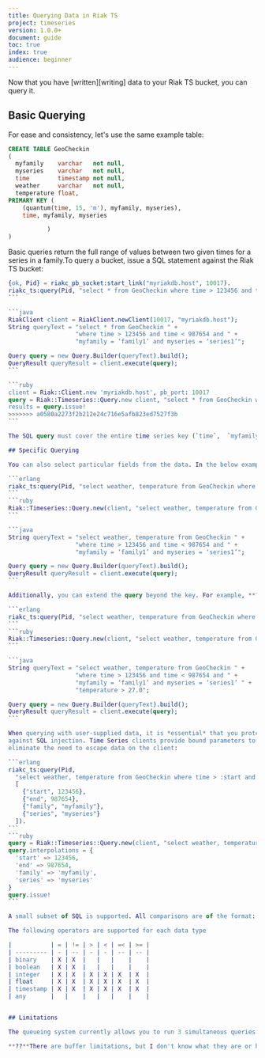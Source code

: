 ```yaml
---
title: Querying Data in Riak TS
project: timeseries
version: 1.0.0+
document: guide
toc: true
index: true
audience: beginner
---
```


Now that you have [written][writing] data to your Riak TS bucket, you can query it.

## Basic Querying

For ease and consistency, let's use the same example table:

```sql
CREATE TABLE GeoCheckin
(
  myfamily    varchar   not null,
  myseries    varchar   not null,
  time        timestamp not null,
  weather     varchar   not null,
  temperature float,
PRIMARY KEY (
    (quantum(time, 15, 'm'), myfamily, myseries),
    time, myfamily, myseries

           )
)
```

Basic queries return the full range of values between two given times for a series in a family.To query a bucket, issue a SQL statement against the Riak TS bucket:

````erlang
{ok, Pid} = riakc_pb_socket:start_link("myriakdb.host", 10017).
riakc_ts:query(Pid, "select * from GeoCheckin where time > 123456 and time < 987654 and myfamily = ‘family1’ and myseries = ‘series1’").
```

```java
RiakClient client = RiakClient.newClient(10017, "myriakdb.host");
String queryText = "select * from GeoCheckin " +
                   "where time > 123456 and time < 987654 and " +
                   "myfamily = ‘family1’ and myseries = ‘series1’";

Query query = new Query.Builder(queryText).build();
QueryResult queryResult = client.execute(query);
```

```ruby
client = Riak::Client.new 'myriakdb.host', pb_port: 10017
query = Riak::Timeseries::Query.new client, "select * from GeoCheckin where time > 123456 and time < 987654 and myfamily = ‘family1’ and myseries = ‘series1’"
results = query.issue!
>>>>>>> a0580a2273f2b212e24c716e5afb823ed7527f3b
```

The SQL query must cover the entire time series key (`time`,  `myfamily`, `myseries`). If any part of the time series key is missing, you will get an error.

## Specific Querying

You can also select particular fields from the data. In the below example, **??** what specifically is happening here?:

```erlang
riakc_ts:query(Pid, "select weather, temperature from GeoCheckin where time > 123456 and time < 987654 and myfamily = ‘family1’ and myseries = ‘series1’").
```
```ruby
Riak::Timeseries::Query.new(client, "select weather, temperature from GeoCheckin where time > 123456 and time < 987654 and myfamily = ‘family1’ and myseries = ‘series1’").issue!
```

```java
String queryText = "select weather, temperature from GeoCheckin " +
                   "where time > 123456 and time < 987654 and " +
                   "myfamily = ‘family1’ and myseries = ‘series1’";

Query query = new Query.Builder(queryText).build();
QueryResult queryResult = client.execute(query);
```

Additionally, you can extend the query beyond the key. For example, **??** what's happening in this example?:

```erlang
riakc_ts:query(Pid, "select weather, temperature from GeoCheckin where time > 123456 and time < 987654 and myfamily = ‘family1’ and myseries = ‘series1’ and temperature > 27.0").
```
```ruby
Riak::Timeseries::Query.new(client, "select weather, temperature from GeoCheckin where time > 123456 and time < 987654 and myfamily = ‘family1’ and myseries = ‘series1’ and temperature > 27.0").issue!
```

```java
String queryText = "select weather, temperature from GeoCheckin " +
                   "where time > 123456 and time < 987654 and " +
                   "myfamily = ‘family1’ and myseries = ‘series1’ " +
                   "temperature > 27.0";

Query query = new Query.Builder(queryText).build();
QueryResult queryResult = client.execute(query);
```

When querying with user-supplied data, it is *essential* that you protect
against SQL injection. Time Series clients provide bound parameters to
eliminate the need to escape data on the client:

```erlang
riakc_ts:query(Pid,
  "select weather, temperature from GeoCheckin where time > :start and time < :end and myfamily = :family and myseries = :series and temperature > :temperature",
  [
    {"start", 123456},
    {"end", 987654},
    {"family", "myfamily"},
    {"series", "myseries"}
  ]).
```
```ruby
query = Riak::Timeseries::Query.new(client, "select weather, temperature from GeoCheckin where time > :start and time < :end and myfamily = :family and myseries = :series and temperature > :temperature")
query.interpolations = {
  'start' => 123456,
  'end' => 987654,
  'family' => 'myfamily',
  'series' => 'myseries'
}
query.issue!
```

A small subset of SQL is supported. All comparisons are of the format: `Field Operator Constant`

The following operators are supported for each data type

|           | = | != | > | < | =< | >= |
| --------- | - | -- | - | - | -- | -- |
| binary    | X | X  |   |   |    |    |
| boolean   | X | X  |   |   |    |    |
| integer   | X | X  | X | X | X  | X  |
| float     | X | X  | X | X | X  | X  |
| timestamp | X | X  | X | X | X  | X  |
| any       |   |    |   |   |    |    |


## Limitations

The queueing system currently allows you to run 3 simultaneous queries only.

**??**There are buffer limitations, but I don't know what they are or how to guide users.
